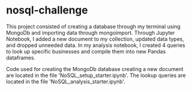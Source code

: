 # nosql-challenge
This project consisted of creating a database through my terminal using MongoDb and importing data through mongoimport. Through Jupyter Notebook, I added a new document to my collection, updated data types, and dropped unneeded data. In my analysis notebook, I created 4 queries to look up specific businesses and compile them into new Pandas dataframes.

Code used for creating the MongoDb database creating a new document are located in the file 'NoSQL_setup_starter.ipynb'. The lookup queries are located in the file 'NoSQL_analysis_starter.ipynb'.
